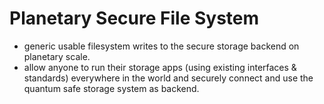 # Planetary Secure File System

- generic usable filesystem writes to the secure storage backend on planetary scale.
- allow anyone to run their storage apps (using existing interfaces & standards) everywhere in the world and securely connect and use the quantum safe storage system as backend.
